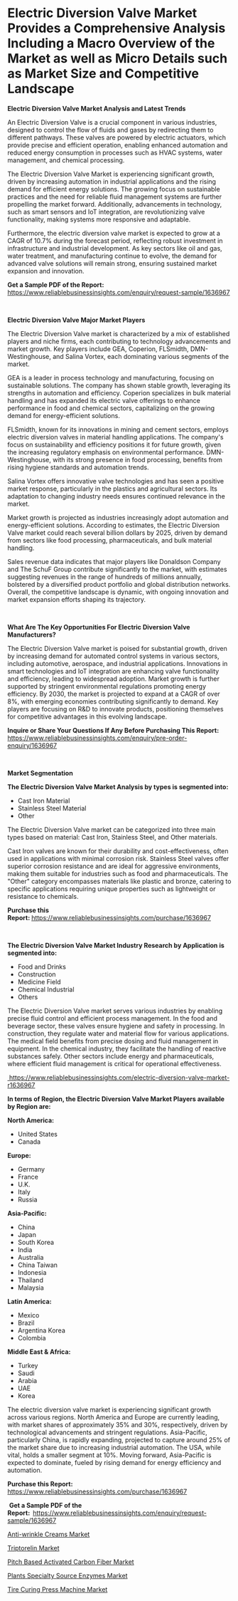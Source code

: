 <p><h1>Electric Diversion Valve Market Provides a Comprehensive Analysis Including a Macro Overview of the Market as well as Micro Details such as Market Size and Competitive Landscape</h1></p><p><strong>Electric Diversion Valve Market Analysis and Latest Trends</strong></p>
<p><p>An Electric Diversion Valve is a crucial component in various industries, designed to control the flow of fluids and gases by redirecting them to different pathways. These valves are powered by electric actuators, which provide precise and efficient operation, enabling enhanced automation and reduced energy consumption in processes such as HVAC systems, water management, and chemical processing.</p><p>The Electric Diversion Valve Market is experiencing significant growth, driven by increasing automation in industrial applications and the rising demand for efficient energy solutions. The growing focus on sustainable practices and the need for reliable fluid management systems are further propelling the market forward. Additionally, advancements in technology, such as smart sensors and IoT integration, are revolutionizing valve functionality, making systems more responsive and adaptable.</p><p>Furthermore, the electric diversion valve market is expected to grow at a CAGR of 10.7% during the forecast period, reflecting robust investment in infrastructure and industrial development. As key sectors like oil and gas, water treatment, and manufacturing continue to evolve, the demand for advanced valve solutions will remain strong, ensuring sustained market expansion and innovation.</p></p>
<p><strong>Get a Sample PDF of the Report:&nbsp;</strong> <a href="https://www.reliablebusinessinsights.com/enquiry/request-sample/1636967">https://www.reliablebusinessinsights.com/enquiry/request-sample/1636967</a></p>
<p>&nbsp;</p>
<p><strong>Electric Diversion Valve Major Market Players</strong></p>
<p><p>The Electric Diversion Valve market is characterized by a mix of established players and niche firms, each contributing to technology advancements and market growth. Key players include GEA, Coperion, FLSmidth, DMN-Westinghouse, and Salina Vortex, each dominating various segments of the market.</p><p>GEA is a leader in process technology and manufacturing, focusing on sustainable solutions. The company has shown stable growth, leveraging its strengths in automation and efficiency. Coperion specializes in bulk material handling and has expanded its electric valve offerings to enhance performance in food and chemical sectors, capitalizing on the growing demand for energy-efficient solutions.</p><p>FLSmidth, known for its innovations in mining and cement sectors, employs electric diversion valves in material handling applications. The company's focus on sustainability and efficiency positions it for future growth, given the increasing regulatory emphasis on environmental performance. DMN-Westinghouse, with its strong presence in food processing, benefits from rising hygiene standards and automation trends.</p><p>Salina Vortex offers innovative valve technologies and has seen a positive market response, particularly in the plastics and agricultural sectors. Its adaptation to changing industry needs ensures continued relevance in the market.</p><p>Market growth is projected as industries increasingly adopt automation and energy-efficient solutions. According to estimates, the Electric Diversion Valve market could reach several billion dollars by 2025, driven by demand from sectors like food processing, pharmaceuticals, and bulk material handling.</p><p>Sales revenue data indicates that major players like Donaldson Company and The SchuF Group contribute significantly to the market, with estimates suggesting revenues in the range of hundreds of millions annually, bolstered by a diversified product portfolio and global distribution networks. Overall, the competitive landscape is dynamic, with ongoing innovation and market expansion efforts shaping its trajectory.</p></p>
<p>&nbsp;</p>
<p><strong>What Are The Key Opportunities For Electric Diversion Valve Manufacturers?</strong></p>
<p><p>The Electric Diversion Valve market is poised for substantial growth, driven by increasing demand for automated control systems in various sectors, including automotive, aerospace, and industrial applications. Innovations in smart technologies and IoT integration are enhancing valve functionality and efficiency, leading to widespread adoption. Market growth is further supported by stringent environmental regulations promoting energy efficiency. By 2030, the market is projected to expand at a CAGR of over 8%, with emerging economies contributing significantly to demand. Key players are focusing on R&D to innovate products, positioning themselves for competitive advantages in this evolving landscape.</p></p>
<p><strong>Inquire or Share Your Questions If Any Before Purchasing This Report:</strong> <a href="https://www.reliablebusinessinsights.com/enquiry/pre-order-enquiry/1636967">https://www.reliablebusinessinsights.com/enquiry/pre-order-enquiry/1636967</a></p>
<p>&nbsp;</p>
<p><strong>Market Segmentation</strong></p>
<p><strong>The Electric Diversion Valve Market Analysis by types is segmented into:</strong></p>
<p><ul><li>Cast Iron Material</li><li>Stainless Steel Material</li><li>Other</li></ul></p>
<p><p>The Electric Diversion Valve market can be categorized into three main types based on material: Cast Iron, Stainless Steel, and Other materials. </p><p>Cast Iron valves are known for their durability and cost-effectiveness, often used in applications with minimal corrosion risk. Stainless Steel valves offer superior corrosion resistance and are ideal for aggressive environments, making them suitable for industries such as food and pharmaceuticals. The "Other" category encompasses materials like plastic and bronze, catering to specific applications requiring unique properties such as lightweight or resistance to chemicals.</p></p>
<p><strong>Purchase this Report:&nbsp;</strong><a href="https://www.reliablebusinessinsights.com/purchase/1636967">https://www.reliablebusinessinsights.com/purchase/1636967</a></p>
<p>&nbsp;</p>
<p><strong>The Electric Diversion Valve Market Industry Research by Application is segmented into:</strong></p>
<p><ul><li>Food and Drinks</li><li>Construction</li><li>Medicine Field</li><li>Chemical Industrial</li><li>Others</li></ul></p>
<p><p>The Electric Diversion Valve market serves various industries by enabling precise fluid control and efficient process management. In the food and beverage sector, these valves ensure hygiene and safety in processing. In construction, they regulate water and material flow for various applications. The medical field benefits from precise dosing and fluid management in equipment. In the chemical industry, they facilitate the handling of reactive substances safely. Other sectors include energy and pharmaceuticals, where efficient fluid management is critical for operational effectiveness.</p></p>
<p><a href="https://www.reliablebusinessinsights.com/electric-diversion-valve-market-r1636967">&nbsp;https://www.reliablebusinessinsights.com/electric-diversion-valve-market-r1636967</a></p>
<p><strong>In terms of Region, the Electric Diversion Valve Market Players available by Region are:</strong></p>
<p>
    <p> <strong> North America: </strong>
        <ul>
            <li>United States</li>
            <li>Canada</li>
        </ul>
        </p> 
    <p> <strong> Europe: </strong>
        <ul>
            <li>Germany</li>
            <li>France</li>
            <li>U.K.</li>
            <li>Italy</li>
            <li>Russia</li>
        </ul>
        </p> 
    <p> <strong> Asia-Pacific: </strong>
        <ul>
            <li>China</li>
            <li>Japan</li>
            <li>South Korea</li>
            <li>India</li>
            <li>Australia</li>
            <li>China Taiwan</li>
            <li>Indonesia</li>
            <li>Thailand</li>
            <li>Malaysia</li>
        </ul>
        </p> 
    <p> <strong> Latin America: </strong>
        <ul>
            <li>Mexico</li>
            <li>Brazil</li>
            <li>Argentina Korea</li>
            <li>Colombia</li>
        </ul>
        </p> 
    <p> <strong> Middle East & Africa: </strong>
        <ul>
            <li>Turkey</li>
            <li>Saudi</li>
            <li>Arabia</li>
            <li>UAE</li>
            <li>Korea</li>
        </ul>
    </p>
    </p>
<p><p>The electric diversion valve market is experiencing significant growth across various regions. North America and Europe are currently leading, with market shares of approximately 35% and 30%, respectively, driven by technological advancements and stringent regulations. Asia-Pacific, particularly China, is rapidly expanding, projected to capture around 25% of the market share due to increasing industrial automation. The USA, while vital, holds a smaller segment at 10%. Moving forward, Asia-Pacific is expected to dominate, fueled by rising demand for energy efficiency and automation.</p></p>
<p><strong>Purchase this Report: </strong><a href="https://www.reliablebusinessinsights.com/purchase/1636967">https://www.reliablebusinessinsights.com/purchase/1636967</a></p>
<p>&nbsp;<strong>Get a Sample PDF of the Report:&nbsp;&nbsp;</strong><a href="https://www.reliablebusinessinsights.com/enquiry/request-sample/1636967">https://www.reliablebusinessinsights.com/enquiry/request-sample/1636967</a></p>
<p><strong></strong></p>
<p><p><a href="https://github.com/SanjidaMahmud54/Market-Research-Report-List-1/blob/main/anti-wrinkle-creams-market.md">Anti-wrinkle Creams Market</a></p><p><a href="https://www.linkedin.com/pulse/future-ready-strategic-insights-global-triptorelin-market-mhqve">Triptorelin Market</a></p><p><a href="https://medium.com/@alfitoms1/pitch-based-activated-carbon-fiber-market-overview-global-market-trends-and-future-prospects-from-5c50bdba4da2">Pitch Based Activated Carbon Fiber Market</a></p><p><a href="https://github.com/WashimHussain441/Market-Research-Report-List-1/blob/main/plants-specialty-source-enzymes-market.md">Plants Specialty Source Enzymes Market</a></p><p><a href="https://www.linkedin.com/pulse/tire-curing-press-machine-market-global-share-ranking-xktae?trackingId=llILDZD%2BTCKeAAr3D6GS1w%3D%3D">Tire Curing Press Machine Market</a></p></p>
